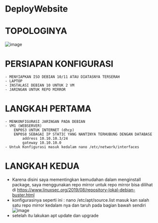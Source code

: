# DeployWebsite

# TOPOLOGINYA
![image](https://github.com/user-attachments/assets/38e3dc0d-8e99-47d5-bead-1b1a8a48819a)

# PERSIAPAN KONFIGURASI
   
    - MENYIAPKAN ISO DEBIAN 10/11 ATAU DIATASNYA TERSERAH
    - LAPTOP
    - INSTALASI DEBIAN 10 UNTUK 2 VM
    - JARINGAN UNTUK REPO MIRROR

# LANGKAH PERTAMA
    
    - MENKONFIGURASI JARINGAN PADA DEBIAN 
    - VM1 (WEBSERVER)
        ENP0S3 UNTUK INTERNET (dhcp)
        ENP0S8 SEBAGAI IP STATIC YANG NANTINYA TERHUBUNG DENGAN DATABASE
            address 10.10.10.3/24
            gateway 10.10.10.0
    - Untuk Konfigurasi masuk kedalam nano /etc/network/interfaces

# LANGKAH KEDUA

   - Karena disini saya mementingkan kemudahan dalam menginstall package, saya menggunakan repo mirror
   untuk repo mirror bisa dilihat di https://www.linuxsec.org/2019/08/repository-lokal-debian-buster.html
   - konfigurasinya seperti ini :
        nano /etc/apt/source.list
        masuk kan salah satu repo mirror kedalam nya dan taruh pada bagian bawah sendiri
   ![image](https://github.com/user-attachments/assets/498aaf9c-e247-4581-9527-0f16cbfd48cc)
   - setelah itu lakukan apt update dan upgrade


